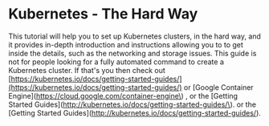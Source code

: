 # Kubernetes - The Hard Way

This tutorial will help you to set up Kubernetes clusters, in the hard way, and it provides in-depth introduction and instructions allowing you to to get inside the details, such as the networking and storage issues. This guide is not for people looking for a fully automated command to create a Kubernetes cluster. If that's you then check out [https://kubernetes.io/docs/getting-started-guides/](https://kubernetes.io/docs/getting-started-guides/) or [Google Container Engine](https://cloud.google.com/container-engine\) , or the [Getting Started Guides]\(http://kubernetes.io/docs/getting-started-guides/\). or the [Getting Started Guides]\(http://kubernetes.io/docs/getting-started-guides/).

